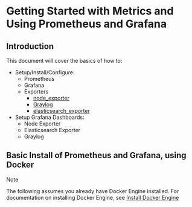 # Getting Started with Metrics and Using Prometheus and Grafana

## Introduction

This document will cover the basics of how to:

* Setup/Install/Configure:
    * Prometheus
    * Grafana
    * Exporters
        * [node_exporter](https://github.com/prometheus/node_exporter)
        * [Graylog](https://go2docs.graylog.org/current/interacting_with_your_log_data/metrics.html?Highlight=metrics#ExportviaPrometheusMetricExporting)
        * [elasticsearch_exporter](https://github.com/prometheus-community/elasticsearch_exporter)
* Setup Grafana Dashboards:
    * Node Exporter
    * Elasticsearch Exporter
    * Graylog

## Basic Install of Prometheus and Grafana, using Docker

> [!NOTE]  
> The following assumes you already have Docker Engine installed. For documentation on installing Docker Engine, see [Install Docker Engine](https://docs.docker.com/engine/install/)
